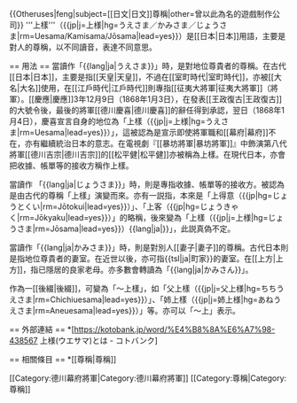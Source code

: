 {{Otheruses|feng|subject=[[日文|日文]]尊稱|other=曾以此為名的遊戲制作公司}}
'''上樣'''（{{jp|j=上様|hg=うえさま／かみさま／じょうさま|rm=Uesama/Kamisama/Jōsama|lead=yes}}）是[[日本|日本]]用語，主要是對人的尊稱，以不同讀音，表達不同意思。

== 用法 ==
當讀作「{{lang|ja|うえさま}}」時，是對地位尊貴者的尊稱。在古代[[日本|日本]]，主要是指[[天皇|天皇]]，不過在[[室町時代|室町時代]]，亦被[[大名|大名]]使用，在[[江戶時代|江戶時代]]則專指[[征夷大將軍|征夷大將軍]]（將軍）。[[慶應|慶應]]3年12月9日（1868年1月3日），在發表[[王政復古|王政復古]]的大號令後，最後的將軍[[德川慶喜|德川慶喜]]的辭任得到承認，翌日（1868年1月4日），慶喜宣言自身的地位為「上樣（{{jp|j=上様|hg=うえさま|rm=Uesama|lead=yes}}）」，這被認為是宣示即使將軍職和[[幕府|幕府]]不在，亦有繼續統治日本的意志。在電視劇『[[暴坊將軍|暴坊將軍]]』中飾演第八代將軍[[德川吉宗|德川吉宗]]的[[松平健|松平健]]亦被稱為上樣。在現代日本，亦會把收據、帳單等的接收方稱作上樣。

當讀作 「{{lang|ja|じょうさま}}」時，則是專指收據、帳單等的接收方。被認為是由古代的尊稱「上樣」演變而來。亦有一説指，本來是「上得意（{{jp|hg=じょうとくい|rm=Jōtokui|lead=yes}}）」、「上客（{{jp|hg=じょうきゃく|rm=Jōkyaku|lead=yes}}）」的略稱，後來變為「上樣（{{jp|j=上様|hg=じょうさま|rm=Jōsama|lead=yes}}）{{lang|ja|}}」，此説真偽不定。

當讀作「{{lang|ja|かみさま}}」時，則是對別人[[妻子|妻子]]的尊稱。古代日本則是指地位尊貴者的妻室。在近世以後，亦可指{{tsl|ja|町家}}的妻室。在[[上方|上方]]，指已隱居的良家老母。亦多數會轉讀為「{{lang|ja|かみさん}}」。

作為一[[後綴|後綴]]，可變為「～上樣」，如「父上樣（{{jp|j=父上様|hg=ちちうえさま|rm=Chichiuesama|lead=yes}}）」、「姉上樣（{{jp|j=姉上様|hg=あねうえさま|rm=Aneuesama|lead=yes}}）」等。亦可以「～上」表示。

== 外部連結 ==
*[https://kotobank.jp/word/%E4%B8%8A%E6%A7%98-438567 上様(ウエサマ)とは - コトバンク]

== 相關條目 ==
*[[尊稱|尊稱]]

[[Category:德川幕府將軍|Category:德川幕府將軍]]
[[Category:尊稱|Category:尊稱]]